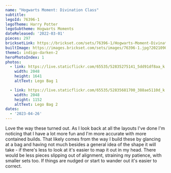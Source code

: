 ```yaml
---
name: "Hogwarts Moment: Divination Class"
subtitle:
legoId: 76396-1
legoTheme: Harry Potter
legoSubtheme: Hogwarts Moments
dateReleased: '2022-03-01'
pieces: 297
bricksetLink: https://brickset.com/sets/76396-1/Hogwarts-Moment-Divination-Class
builtImage: https://images.brickset.com/sets/images/76396-1.jpg?202109060929
theme1: indigo-darken-2
heroPhotoIndex: 1
photos:
  - link: https://live.staticflickr.com/65535/52835275141_5dd91df8aa_k.jpg
    width: 2048
    height: 1641
    altText: Lego Bag 1

  - link: https://live.staticflickr.com/65535/52835681700_388ae5110d_k.jpg
    width: 2048
    height: 1152
    altText: Lego Bag 2
dates:
  - '2023-04-26'
---
```


Love the way these turned out.
As I look back at all the layouts I've done I'm noticing that I have a lot more fun
and I'm more accurate with more contained builds.
That likely comes from the way I build these by glancing at a bag
and having not much besides a general idea of the shape it will take - if there's less to look at it's easier to map it out in my head.
There would be less pieces slipping out of alignment, straining my patience, with smaller sets too.
If things are nudged or start to wander out it's easier to correct.
